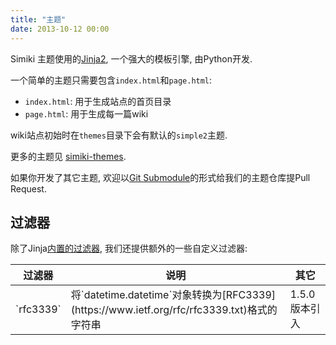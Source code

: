 ```yaml
---
title: "主题"
date: 2013-10-12 00:00
---
```


Simiki 主题使用的[Jinja2](http://jinja.pocoo.org/), 一个强大的模板引擎, 由Python开发.

一个简单的主题只需要包含`index.html`和`page.html`:

* `index.html`: 用于生成站点的首页目录
* `page.html`: 用于生成每一篇wiki

wiki站点初始时在`themes`目录下会有默认的`simple2`主题.

更多的主题见 [simiki-themes](https://github.com/tankywoo/simiki-themes).

如果你开发了其它主题, 欢迎以[Git Submodule](https://git-scm.com/docs/git-submodule)的形式给我们的主题仓库提Pull Request.

## 过滤器 ##

除了Jinja[内置的过滤器](http://jinja.pocoo.org/docs/dev/templates/#list-of-builtin-filters), 我们还提供额外的一些自定义过滤器:

<table class="table table-bordered table-hover" markdown="1">
  <thead>
    <tr>
      <th>过滤器</th>
      <th>说明</th>
      <th>其它</th>
    </tr>
  </thead>
  <tbody>
    <tr>
      <td>`rfc3339`</td>
      <td>将`datetime.datetime`对象转换为[RFC3339](https://www.ietf.org/rfc/rfc3339.txt)格式的字符串</td>
      <td>1.5.0 版本引入</td>
    </tr>
  </tbody>
</table>
